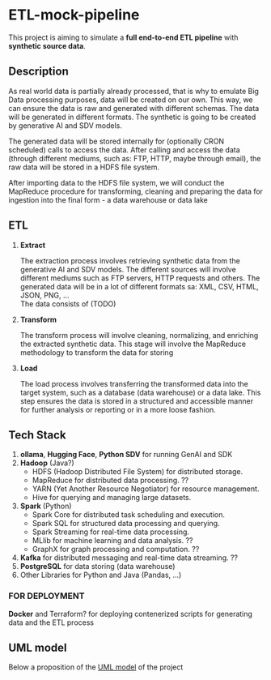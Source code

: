 # ETL-mock-pipeline
This project is aiming to simulate a **full end-to-end ETL pipeline** with **synthetic source data**.
## Description
As real world data is partially already processed, that is why to emulate Big Data processing purposes, data will be created on our own. This way, we can ensure the data is raw and generated with different schemas. The data will be generated in different formats. The synthetic is going to be created by generative AI and SDV models.  

The generated data will be stored internally for (optionally CRON scheduled) calls to access the data. After calling and access the data (through different mediums, such as: FTP, HTTP, maybe through email), the raw data will be stored in a HDFS file system.  

After importing data to the HDFS file system, we will conduct the MapReduce procedure for transforming, cleaning and preparing the data for ingestion into the final form - a data warehouse or data lake




## ETL
1. **Extract**  

    The extraction process involves retrieving synthetic data from the generative AI and SDV models. The different sources will involve different mediums such as FTP servers, HTTP requests and others. The generated data will be in a lot of different formats sa: XML, CSV, HTML, JSON, PNG, ...  
    The data consists of (TODO)

2. **Transform**  

    The transform process will involve cleaning, normalizing, and enriching the extracted synthetic data. This stage will involve the MapReduce methodology to transform the data for storing 

3. **Load**  

    The load process involves transferring the transformed data into the target system, such as a database (data warehouse) or a data lake. This step ensures the data is stored in a structured and accessible manner for further analysis or reporting or in a more loose fashion.

## Tech Stack
1. **ollama**, **Hugging Face**, **Python SDV** for running GenAI and SDK
2. **Hadoop** (Java?)
    - HDFS (Hadoop Distributed File System) for distributed storage.
    - MapReduce for distributed data processing. ??
    - YARN (Yet Another Resource Negotiator) for resource management.
    - Hive for querying and managing large datasets.
3. **Spark** (Python)
    - Spark Core for distributed task scheduling and execution.
    - Spark SQL for structured data processing and querying.
    - Spark Streaming for real-time data processing.
    - MLlib for machine learning and data analysis. ??
    - GraphX for graph processing and computation. ??
4. **Kafka** for distributed messaging and real-time data streaming. ??
5. **PostgreSQL** for data storing (data warehouse)  
6. Other Libraries for Python and Java (Pandas, ...)

### **FOR DEPLOYMENT**  
**Docker** and Terraform? for deploying contenerized scripts for generating data and the ETL process

## UML model
Below a proposition of the 
[UML model](https://app.diagrams.net/#G1InUlv0mn3igTeRsMwb_epqKdp3Ltcxnz#%7B%22pageId%22%3A%22QgZOktwWCn2C65YlBKYE%22%7D) of the project